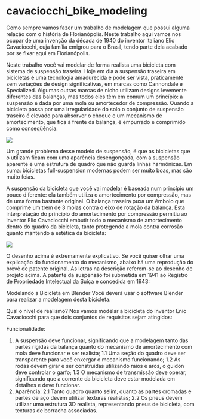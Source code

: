 # cavaciocchi_bike_modeling

Como sempre vamos fazer um trabalho de modelagem  que possui alguma relação com o história de Florianópolis. Neste trabalho aqui vamos nos ocupar de uma invenção da década de 1940 do inventor italiano Elio Cavaciocchi, cuja família emigrou para o Brasil, tendo parte dela acabado por se fixar aqui em Florianópolis.

Neste trabalho você vai modelar de forma realista uma bicicleta com sistema de suspensão traseira. Hoje em dia a suspensão traseira em bicicletas é uma tecnologia amadurecida e pode ser vista, praticamente sem variações de design significativas, em marcas como Cannondale e Specialized. Algumas outras marcas de nicho utilizam designs levemente diferentes das balanças, mas todos eles têm em comum um princípio: a suspensão é dada por uma mola ou amortecedor de compressão. Quando a bicicleta passa por uma irregularidade do solo o conjunto de suspensão traseiro é elevado para absorver o choque e um mecanismo de amortecimento, que fica à frente da balança, é empurrado e comprimido como conseqüência:

![](https://lapix.ufsc.br/wp-content/uploads/2018/05/full-suspension-contemporary-marked.jpg)

Um grande problema desse modelo de suspensão, é que as bicicletas que o utilizam ficam com uma aparência desengonçada, com a suspensão aparente e uma estrutura de quadro que não guarda linhas harmônicas. Em suma: bicicletas full-suspension modernas podem ser muito boas, mas são muito feias.

A suspensão da bicicleta que você vai modelar é baseada num princípio um pouco diferente: ela também utiliza o amortecimento por compressão, mas de uma forma bastante original.  O balança traseira puxa um êmbolo que comprime um trem de 3 molas contra o eixo de rotação da balança. Esta interpretação do princípio do amortecimento por compressão permitiu ao inventor Elio Cavaciocchi embutir todo o mecanismo de amortecimento dentro do quadro da bicicleta, tanto protegendo a mola contra corrosão quanto mantendo a estética da bicicleta:

![](http://lapix.ufsc.br/wp-content/uploads/2018/05/cavaciocchi.1-646x1024.png)

O desenho acima é extremamente explicativo. Se você quiser olhar uma explicação do funcionamento do mecanismo, abaixo há uma reprodução do brevê de patente original. As letras na descrição referem-se ao desenho de projeto acima. A patente da suspensão foi submetida em 1941 ao Registro de Propriedade Intelectual da Suíça e concedida em 1943:

Modelando a Bicicleta em Blender
Você deverá usar o software Blender para realizar a modelagem desta bicicleta.

Qual o nível de realismo?
Nós vamos modelar a bicicleta do inventor Enio Cavaciocchi para que dois conjuntos de requisitos sejam atingidos:

Funcionalidade:
1. A suspensão deve funcionar, significando que a modelagem tanto das partes rígidas da balança quanto do mecanismo de amortecimento com mola deve funcionar e ser realista;
1.1 Uma seção do quadro deve ser transparente para você enxergar o mecanismo funcionando;
1.2 As rodas devem girar e ser construídas utilizando raios e aros, o guidon deve controlar o garfo;
1.3 O mecanismo de transmissão deve operar, significando que a corrente da bicicleta deve estar modelada em detalhes e deve funcionar.
2. Aparência:
2.1 Tanto quadro quanto selim, quanto as partes cromadas e partes de aço devem utilizar texturas realistas;
2.2 Os pneus devem utilizar uma estrutura 3D realista, representando pneus de bicicleta, com texturas de borracha associadas.
